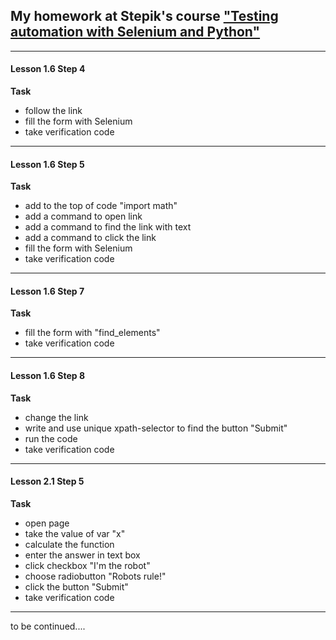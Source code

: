 ## My homework at Stepik's course ["Testing automation with Selenium and Python"](https://stepik.org/course/575) ##
---
#### Lesson 1.6 Step 4 ####
__Task__
* follow the link
* fill the form with Selenium
* take verification code
---
#### Lesson 1.6 Step 5 ####
__Task__
* add to the top of code "import math"
* add a command to open link
* add a command to find the link with text
* add a command to click the link
* fill the form with Selenium
* take verification code
---
#### Lesson 1.6 Step 7 ####
__Task__
* fill the form with "find_elements"
* take verification code
---
#### Lesson 1.6 Step 8 ####
__Task__
* change the link
* write and use unique xpath-selector to find the button "Submit"
* run the code
* take verification code
---
#### Lesson 2.1 Step 5 ####
__Task__
* open page 
* take the value of var "x"
* calculate the function 
* enter the answer in text box
* click checkbox "I'm the robot"
* choose radiobutton "Robots rule!"
* click the button "Submit"
* take verification code
---
to be continued....
